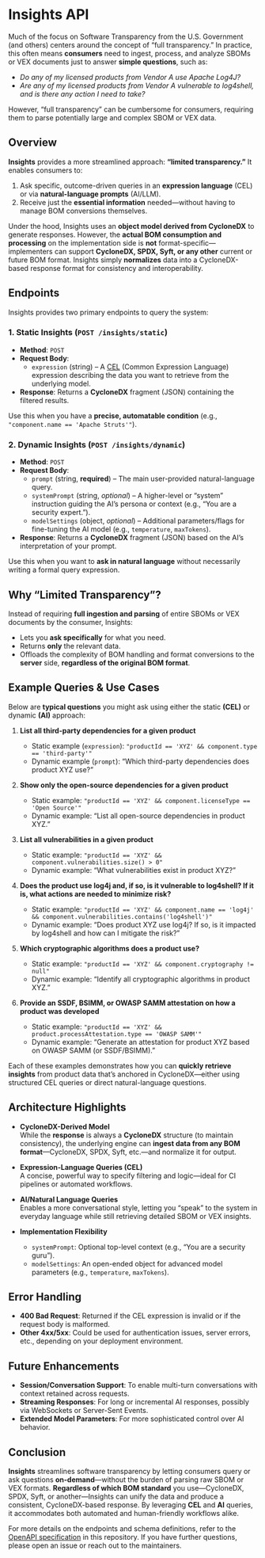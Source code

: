 # Insights API

Much of the focus on Software Transparency from the U.S. Government (and others) centers around the concept of “full transparency.” In practice, this often means **consumers** need to ingest, process, and analyze SBOMs or VEX documents just to answer **simple questions**, such as:

- *Do any of my licensed products from Vendor A use Apache Log4J?*
- *Are any of my licensed products from Vendor A vulnerable to log4shell, and is there any action I need to take?*

However, “full transparency” can be cumbersome for consumers, requiring them to parse potentially large and complex SBOM or VEX data.

## Overview

**Insights** provides a more streamlined approach: **“limited transparency.”** It enables consumers to:

1. Ask specific, outcome-driven queries in an **expression language** (CEL) or via **natural-language prompts** (AI/LLM).
2. Receive just the **essential information** needed—without having to manage BOM conversions themselves.

Under the hood, Insights uses an **object model derived from CycloneDX** to generate responses. However, the **actual BOM consumption and processing** on the implementation side is **not** format-specific—implementers can support **CycloneDX, SPDX, Syft, or any other** current or future BOM format. Insights simply **normalizes** data into a CycloneDX-based response format for consistency and interoperability.

## Endpoints

Insights provides two primary endpoints to query the system:

### 1. **Static Insights** (`POST /insights/static`)

- **Method**: `POST`
- **Request Body**:
    - `expression` (string) – A [CEL](https://github.com/google/cel-spec) (Common Expression Language) expression describing the data you want to retrieve from the underlying model.
- **Response**: Returns a **CycloneDX** fragment (JSON) containing the filtered results.

Use this when you have a **precise, automatable condition** (e.g., `"component.name == 'Apache Struts'"`).

### 2. **Dynamic Insights** (`POST /insights/dynamic`)

- **Method**: `POST`
- **Request Body**:
    - `prompt` (string, **required**) – The main user-provided natural-language query.
    - `systemPrompt` (string, *optional*) – A higher-level or “system” instruction guiding the AI’s persona or context (e.g., “You are a security expert.”).
    - `modelSettings` (object, *optional*) – Additional parameters/flags for fine-tuning the AI model (e.g., `temperature`, `maxTokens`).
- **Response**: Returns a **CycloneDX** fragment (JSON) based on the AI’s interpretation of your prompt.

Use this when you want to **ask in natural language** without necessarily writing a formal query expression.

## Why “Limited Transparency”?

Instead of requiring **full ingestion and parsing** of entire SBOMs or VEX documents by the consumer, Insights:

- Lets you **ask specifically** for what you need.
- Returns **only** the relevant data.
- Offloads the complexity of BOM handling and format conversions to the **server** side, **regardless of the original BOM format**.

## Example Queries & Use Cases

Below are **typical questions** you might ask using either the static **(CEL)** or dynamic **(AI)** approach:

1. **List all third-party dependencies for a given product**
    - Static example (`expression`): `"productId == 'XYZ' && component.type == 'third-party'"`
    - Dynamic example (`prompt`): “Which third-party dependencies does product XYZ use?”

2. **Show only the open-source dependencies for a given product**
    - Static example: `"productId == 'XYZ' && component.licenseType == 'Open Source'"`
    - Dynamic example: “List all open-source dependencies in product XYZ.”

3. **List all vulnerabilities in a given product**
    - Static example: `"productId == 'XYZ' && component.vulnerabilities.size() > 0"`
    - Dynamic example: “What vulnerabilities exist in product XYZ?”

4. **Does the product use log4j and, if so, is it vulnerable to log4shell? If it is, what actions are needed to minimize risk?**
    - Static example: `"productId == 'XYZ' && component.name == 'log4j' && component.vulnerabilities.contains('log4shell')"`
    - Dynamic example: “Does product XYZ use log4j? If so, is it impacted by log4shell and how can I mitigate the risk?”

5. **Which cryptographic algorithms does a product use?**
    - Static example: `"productId == 'XYZ' && component.cryptography != null"`
    - Dynamic example: “Identify all cryptographic algorithms in product XYZ.”

6. **Provide an SSDF, BSIMM, or OWASP SAMM attestation on how a product was developed**
    - Static example: `"productId == 'XYZ' && product.processAttestation.type == 'OWASP SAMM'"`
    - Dynamic example: “Generate an attestation for product XYZ based on OWASP SAMM (or SSDF/BSIMM).”

Each of these examples demonstrates how you can **quickly retrieve insights** from product data that’s anchored in CycloneDX—either using structured CEL queries or direct natural-language questions.

## Architecture Highlights

- **CycloneDX-Derived Model**  
  While the **response** is always a **CycloneDX** structure (to maintain consistency), the underlying engine can **ingest data from any BOM format**—CycloneDX, SPDX, Syft, etc.—and normalize it for output.

- **Expression-Language Queries (CEL)**  
  A concise, powerful way to specify filtering and logic—ideal for CI pipelines or automated workflows.

- **AI/Natural Language Queries**  
  Enables a more conversational style, letting you “speak” to the system in everyday language while still retrieving detailed SBOM or VEX insights.

- **Implementation Flexibility**
    - `systemPrompt`: Optional top-level context (e.g., “You are a security guru”).
    - `modelSettings`: An open-ended object for advanced model parameters (e.g., `temperature`, `maxTokens`).

## Error Handling

- **400 Bad Request**: Returned if the CEL expression is invalid or if the request body is malformed.
- **Other 4xx/5xx**: Could be used for authentication issues, server errors, etc., depending on your deployment environment.

## Future Enhancements

- **Session/Conversation Support**: To enable multi-turn conversations with context retained across requests.
- **Streaming Responses**: For long or incremental AI responses, possibly via WebSockets or Server-Sent Events.
- **Extended Model Parameters**: For more sophisticated control over AI behavior.

## Conclusion

**Insights** streamlines software transparency by letting consumers query or ask questions **on-demand**—without the burden of parsing raw SBOM or VEX formats. **Regardless of which BOM standard** you use—CycloneDX, SPDX, Syft, or another—Insights can unify the data and produce a consistent, CycloneDX-based response. By leveraging **CEL** and **AI** queries, it accommodates both automated and human-friendly workflows alike.

For more details on the endpoints and schema definitions, refer to the [OpenAPI specification](./openapi.json) in this repository. If you have further questions, please open an issue or reach out to the maintainers.

